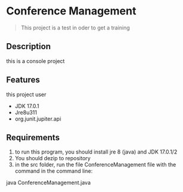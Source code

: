 # Conference Management
> This project is a test in oder to get a training

## Description
this is a console project

## Features

this project user
- JDK 17.0.1
- Jre8u311
- org.junit.jupiter.api

## Requirements
1. to run this program, you should install jre 8 (java) and JDK 17.0.1/2
2. You should dezip to repository
3. in the src folder, run the file ConferenceManagement file with the command in the command line: 

java ConferenceManagement.java
